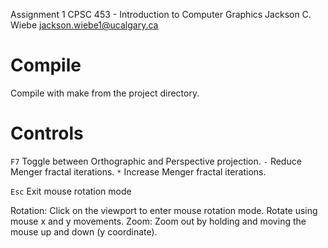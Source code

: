 Assignment 1 CPSC 453 - Introduction to Computer Graphics
Jackson C. Wiebe <jackson.wiebe1@ucalgary.ca>

# Compile

Compile with make from the project directory.

# Controls

`F7`    Toggle between Orthographic and Perspective projection.
`-`     Reduce Menger fractal iterations.
`*`     Increase Menger fractal iterations.

`Esc`   Exit mouse rotation mode

Rotation: Click on the viewport to enter mouse rotation mode. Rotate using mouse x and y movements.
Zoom: Zoom out by holding <ctrl> and moving the mouse up and down (y coordinate).